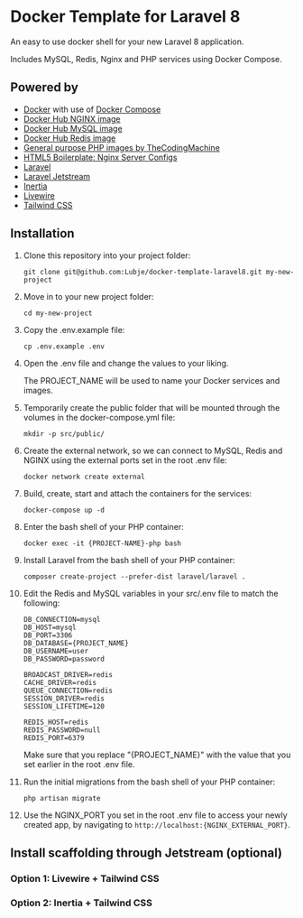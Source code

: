 # Docker Template for Laravel 8

An easy to use docker shell for your new Laravel 8 application.

Includes MySQL, Redis, Nginx and PHP services using Docker Compose.


## Powered by

- [Docker](https://www.docker.com) with use of [Docker Compose](https://docs.docker.com/compose)
- [Docker Hub NGINX image](https://hub.docker.com/_/nginx)
- [Docker Hub MySQL image](https://hub.docker.com/_/mysql)
- [Docker Hub Redis image](https://hub.docker.com/_/redis)
- [General purpose PHP images by TheCodingMachine](https://github.com/thecodingmachine/docker-images-php)
- [HTML5 Boilerplate: Nginx Server Configs](https://github.com/h5bp/server-configs-nginx)
- [Laravel](https://laravel.com)
- [Laravel Jetstream](https://jetstream.laravel.com)
- [Inertia](https://inertiajs.com)
- [Livewire](https://laravel-livewire.com)
- [Tailwind CSS](https://tailwindcss.com)


## Installation

1. Clone this repository into your project folder:

   `git clone git@github.com:Lubje/docker-template-laravel8.git my-new-project`

1. Move in to your new project folder:

    `cd my-new-project`

1. Copy the .env.example file:

    `cp .env.example .env`

1. Open the .env file and change the values to your liking.

    The PROJECT_NAME will be used to name your Docker services and images.

1. Temporarily create the public folder that will be mounted through the volumes in the docker-compose.yml file:

    `mkdir -p src/public/`

1. Create the external network, so we can connect to MySQL, Redis and NGINX using the external ports set in the root .env file:

    `docker network create external`

1. Build, create, start and attach the containers for the services:

    `docker-compose up -d`

1. Enter the bash shell of your PHP container:

    `docker exec -it {PROJECT-NAME}-php bash`

1. Install Laravel from the bash shell of your PHP container:

    `composer create-project --prefer-dist laravel/laravel .`

1. Edit the Redis and MySQL variables in your src/.env file to match the following:

    ```
    DB_CONNECTION=mysql
    DB_HOST=mysql
    DB_PORT=3306
    DB_DATABASE={PROJECT_NAME}
    DB_USERNAME=user
    DB_PASSWORD=password
    
    BROADCAST_DRIVER=redis
    CACHE_DRIVER=redis
    QUEUE_CONNECTION=redis
    SESSION_DRIVER=redis
    SESSION_LIFETIME=120
    
    REDIS_HOST=redis
    REDIS_PASSWORD=null
    REDIS_PORT=6379
    ```

   Make sure that you replace "{PROJECT_NAME}" with the value that you set earlier in the root .env file.

1. Run the initial migrations from the bash shell of your PHP container:

    `php artisan migrate`

1. Use the NGINX_PORT you set in the root .env file to access your newly created app, by navigating to `http://localhost:{NGINX_EXTERNAL_PORT}`.


## Install scaffolding through Jetstream (optional)
 
 
### Option 1: Livewire + Tailwind CSS


### Option 2: Inertia + Tailwind CSS

